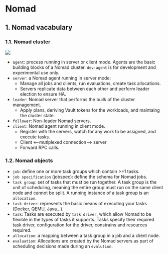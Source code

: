 # Nomad

## 1. Nomad vacabulary

### 1.1. Nomad cluster

![](https://learn.hashicorp.com/img/nomad/get-started/nomad-architecture-region.png)

- `agent`: process running in server or client mode. Agents are the basic building blocks of a Nomad cluster. `dev-agent` is for development and experimental use only.
- `server`: a Nomad agent running in server mode:
  - Manage all jobs and clients, run evaluations, create task allocations.
  - Servers replicate data between each other and perform leader election to ensure HA.
- `leader`: Nomad server that performs the builk of the cluster management.
  - Apply plans, deriving Vault tokens for the workloads, and maintaing the cluster state.
- `follower`: Non-leader Nomad servers.
- `client`: Nomad agent running in client mode.
  - Register with the servers, watch for any work to be assigned, and execute tasks.
  - Client <--mutlplexed connection--> server
  - Forward RPC calls.

### 1.2. Nomad objects

- `job`: define one or more task groups which contain >=1 tasks.
- `job specification` (jobspec): define the schema for Nomad jobs.
- `task group`: set of tasks that must be run together. A task group is the unit of scheduling, meaning the entire group must run on the same client node and cannot be split. A running instance of a task group is an `allocation`.
- `task driver`: represents the basic means of executing your tasks (Docker, QEMU, Java...).
- `task`: Tasks are executed by `task driver`, which allow Nomad to be flexible in the types of tasks it supports. Tasks specify their required task driver, configuration for the driver, constrains and resources required.
- `allocation`: a mapping between a task group in a job and a client node.
- `evaluation`: Allocations are created by the Nomad servers as part of scheduling decisions made during an `evalution`.

